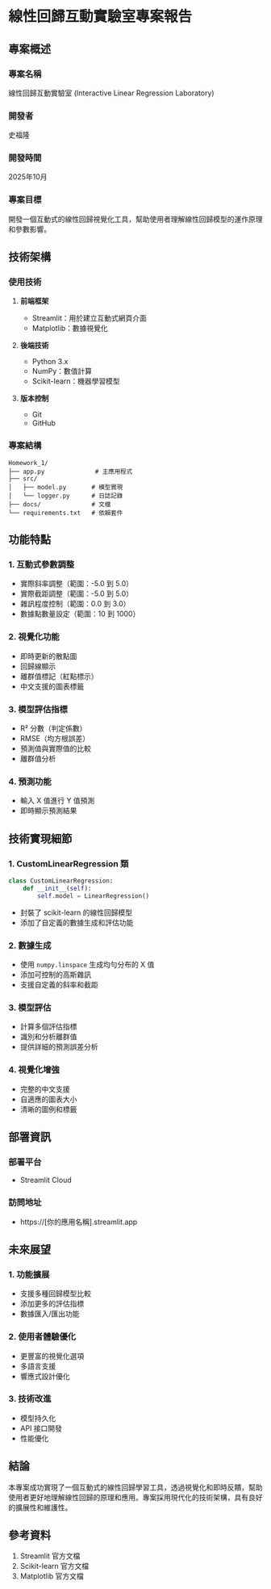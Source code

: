 # 線性回歸互動實驗室專案報告

## 專案概述

### 專案名稱
線性回歸互動實驗室 (Interactive Linear Regression Laboratory)

### 開發者
史福隆

### 開發時間
2025年10月

### 專案目標
開發一個互動式的線性回歸視覺化工具，幫助使用者理解線性回歸模型的運作原理和參數影響。

## 技術架構

### 使用技術
1. **前端框架**
   - Streamlit：用於建立互動式網頁介面
   - Matplotlib：數據視覺化

2. **後端技術**
   - Python 3.x
   - NumPy：數值計算
   - Scikit-learn：機器學習模型

3. **版本控制**
   - Git
   - GitHub

### 專案結構
```
Homework_1/
├── app.py              # 主應用程式
├── src/
│   ├── model.py       # 模型實現
│   └── logger.py      # 日誌記錄
├── docs/              # 文檔
└── requirements.txt   # 依賴套件
```

## 功能特點

### 1. 互動式參數調整
- 實際斜率調整（範圍：-5.0 到 5.0）
- 實際截距調整（範圍：-5.0 到 5.0）
- 雜訊程度控制（範圍：0.0 到 3.0）
- 數據點數量設定（範圍：10 到 1000）

### 2. 視覺化功能
- 即時更新的散點圖
- 回歸線顯示
- 離群值標記（紅點標示）
- 中文支援的圖表標籤

### 3. 模型評估指標
- R² 分數（判定係數）
- RMSE（均方根誤差）
- 預測值與實際值的比較
- 離群值分析

### 4. 預測功能
- 輸入 X 值進行 Y 值預測
- 即時顯示預測結果

## 技術實現細節

### 1. CustomLinearRegression 類
```python
class CustomLinearRegression:
    def __init__(self):
        self.model = LinearRegression()
```
- 封裝了 scikit-learn 的線性回歸模型
- 添加了自定義的數據生成和評估功能

### 2. 數據生成
- 使用 `numpy.linspace` 生成均勻分布的 X 值
- 添加可控制的高斯雜訊
- 支援自定義的斜率和截距

### 3. 模型評估
- 計算多個評估指標
- 識別和分析離群值
- 提供詳細的預測誤差分析

### 4. 視覺化增強
- 完整的中文支援
- 自適應的圖表大小
- 清晰的圖例和標籤

## 部署資訊

### 部署平台
- Streamlit Cloud

### 訪問地址
- https://[你的應用名稱].streamlit.app

## 未來展望

### 1. 功能擴展
- 支援多種回歸模型比較
- 添加更多的評估指標
- 數據匯入/匯出功能

### 2. 使用者體驗優化
- 更豐富的視覺化選項
- 多語言支援
- 響應式設計優化

### 3. 技術改進
- 模型持久化
- API 接口開發
- 性能優化

## 結論
本專案成功實現了一個互動式的線性回歸學習工具，透過視覺化和即時反饋，幫助使用者更好地理解線性回歸的原理和應用。專案採用現代化的技術架構，具有良好的擴展性和維護性。

## 參考資料
1. Streamlit 官方文檔
2. Scikit-learn 官方文檔
3. Matplotlib 官方文檔
